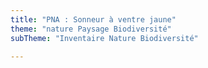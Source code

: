 ```yaml
---
title: "PNA : Sonneur à ventre jaune"
theme: "nature Paysage Biodiversité"
subTheme: "Inventaire Nature Biodiversité"

---
```

